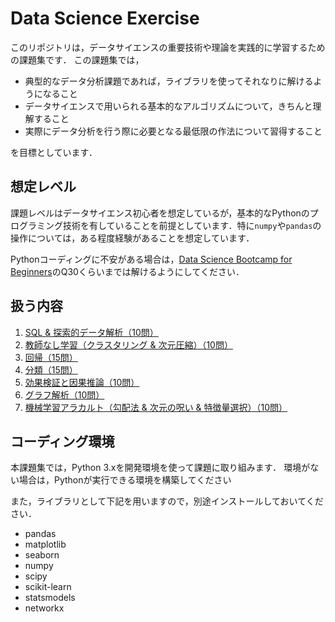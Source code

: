 # Data Science Exercise
このリポジトリは，データサイエンスの重要技術や理論を実践的に学習するための課題集です．
この課題集では，
* 典型的なデータ分析課題であれば，ライブラリを使ってそれなりに解けるようになること
* データサイエンスで用いられる基本的なアルゴリズムについて，きちんと理解すること
* 実際にデータ分析を行う際に必要となる最低限の作法について習得すること

を目標としています．


## 想定レベル
課題レベルはデータサイエンス初心者を想定しているが，基本的なPythonのプログラミング技術を有していることを前提としています．特に``numpy``や``pandas``の操作については，ある程度経験があることを想定しています．

Pythonコーディングに不安がある場合は，[Data Science Bootcamp for Beginners](https://github.com/trycycle/data-science-bootcamp)のQ30くらいまでは解けるようにしてください．


## 扱う内容
1. [SQL & 探索的データ解析（10問）](/exploratory-data-analaysis.ipynb)
2. [教師なし学習（クラスタリング & 次元圧縮）（10問）](/unsupervised-learning.ipynb)
3. [回帰（15問）](/regression.ipynb)
4. [分類（15問）](/classification.ipynb)
5. [効果検証と因果推論（10問）](/causal-analysis.ipynb)
6. [グラフ解析（10問）](/graph-analysis.ipynb)
7. [機械学習アラカルト（勾配法 & 次元の呪い & 特徴量選択）（10問）](/misc.ipynb)



## コーディング環境
本課題集では，Python 3.xを開発環境を使って課題に取り組みます．
環境がない場合は，Pythonが実行できる環境を構築してください

また，ライブラリとして下記を用いますので，別途インストールしておいてください．
* pandas
* matplotlib
* seaborn
* numpy
* scipy
* scikit-learn
* statsmodels
* networkx


